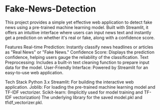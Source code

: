 # Fake-News-Detection
This project provides a simple yet effective web application to detect fake news using a pre-trained machine learning model. Built with Streamlit, it offers an intuitive interface where users can input news text and instantly get a prediction on whether it's real or fake, along with a confidence score.

Features
Real-time Prediction: Instantly classify news headlines or articles as "Real News" or "Fake News."
Confidence Score: Displays the prediction confidence, helping users gauge the reliability of the classification.
Text Preprocessing: Includes a built-in text cleaning function to prepare input data for the model.
User-Friendly Interface: Powered by Streamlit for an easy-to-use web application.

Tech Stack
Python 3.x
Streamlit: For building the interactive web application.
Joblib: For loading the pre-trained machine learning model and TF-IDF vectorizer.
Scikit-learn: (Implicitly used for model training and TF-IDF vectorization) The underlying library for the saved model.pkl and tfidf_vectorizer.pkl.


